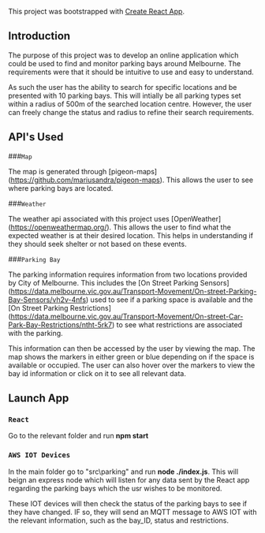 This project was bootstrapped with [Create React App](https://github.com/facebook/create-react-app).

## Introduction

The purpose of this project was to develop an online application which could be used to find and monitor parking bays around Melbourne.  The requirements were that it should be intuitive to use and easy to understand.

As such the user has the ability to search for specific locations and be presented with 10 parking bays.  This will intially be all parking types set within a radius of 500m of the searched location centre.  However, the user can freely change the status and radius to refine their search requirements.

## API's Used

###`Map`

The map is generated through [pigeon-maps] (https://github.com/mariusandra/pigeon-maps).  This allows the user to see where parking bays are located.

###`Weather`

The weather api associated with this project uses [OpenWeather] (https://openweathermap.org/). This allows the user to find what the expected weather is at their desired location.  This helps in understanding if they should seek shelter or not based on these events.

###`Parking Bay`

The parking information requires information from two locations provided by City of Melbourne.  This includes the [On Street Parking Sensors] (https://data.melbourne.vic.gov.au/Transport-Movement/On-street-Parking-Bay-Sensors/vh2v-4nfs) used to see if a parking space is available and the [On Street Parking Restrictions] (https://data.melbourne.vic.gov.au/Transport-Movement/On-street-Car-Park-Bay-Restrictions/ntht-5rk7) to see what restrictions are associated with the parking.

This information can then be accessed by the user by viewing the map.  The map shows the markers in either green or blue depending on if the space is available or occupied. The user can also hover over the markers to view the bay id information or click on it to see all relevant data.

## Launch App

### `React`

Go to the relevant folder and run **npm start**

### `AWS IOT Devices`

In the main folder go to "src\parking" and run **node ./index.js**.  This will beign an express node which will listen for any data sent by the React app regarding the parking bays which the usr wishes to be monitored.

These IOT devices will then check the status of the parking bays to see if they have changed.  IF so, they will send an MQTT message to AWS IOT with the relevant information, such as the bay_ID, status and restrictions.


